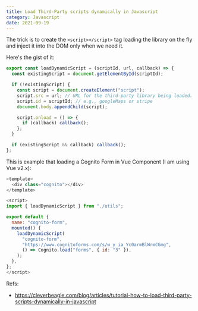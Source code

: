 ```yaml
---
title: Load Third-Party scripts dynamically in Javascript
category: Javascript
date: 2021-09-19
---
```


The trick is to create the `<script></script>` tag loading the library on the fly and inject it into the DOM only when we need it.

Here's the gist of it:

```js
export const loadDynamicScript = (scriptId, url, callback) => {
  const existingScript = document.getElementById(scriptId);

  if (!existingScript) {
    const script = document.createElement("script");
    script.src = url; // URL for the third-party library being loaded.
    script.id = scriptId; // e.g., googleMaps or stripe
    document.body.appendChild(script);

    script.onload = () => {
      if (callback) callback();
    };
  }

  if (existingScript && callback) callback();
};
```

This is example that loading a Cognito Form in Vue Component (I am using Vue v2.x):

```js
<template>
  <div class="cognito"></div>
</template>

<script>
import { loadDynamicScript } from "./utils";

export default {
  name: "cognito-form",
  mounted() {
    loadDynamicScript(
      "cognito-form",
      "https://www.cognitoforms.com/s/w_y_ia_Yc0armBlWrmCGmg",
      () => Cognito.load("forms", { id: "3" }),
    );
  },
};
</script>
```

Refs:

- https://cleverbeagle.com/blog/articles/tutorial-how-to-load-third-party-scripts-dynamically-in-javascript

